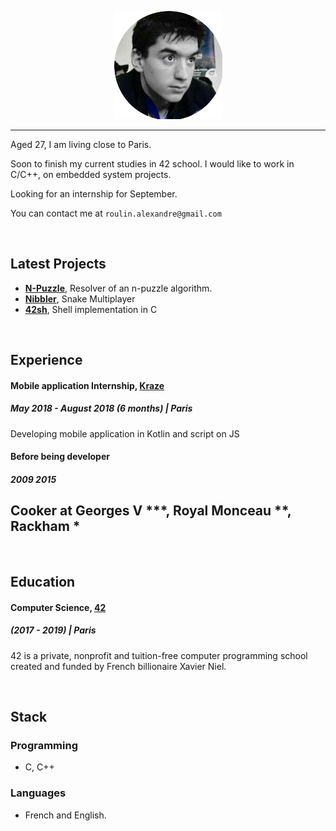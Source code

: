 
<p align="center"><img src="resume_photo.png"></p>

---

Aged 27, I am living close to Paris.

Soon to finish my current studies in 42 school.
I would like to work in C/C++, on embedded system projects.

Looking for an internship for September.

You can contact me at  `roulin.alexandre@gmail.com`

<br/>

## Latest Projects 

- [**N-Puzzle**](https://github.com/Krystalz42/n-puzzle), Resolver of an n-puzzle algorithm.
- [**Nibbler**](https://github.com/Krystalz42/nibbler), Snake Multiplayer
- [**42sh**](https://github.com/Krystalz42/42sh), Shell implementation in C 


<br/>

## Experience 

#### Mobile application Internship, [Kraze](https://www.kraze.fr/)
##### May 2018 - August 2018 (6 months)  | Paris

Developing mobile application in Kotlin and script on JS


#### Before being developer
##### 2009 2015 

Cooker at Georges V ***, Royal Monceau **, Rackham *
---

<br/>

## Education

#### Computer Science, [42](https://www.42.fr/)
##### (2017 - 2019) | Paris

42 is a private, nonprofit and tuition-free computer programming school created and funded by French billionaire Xavier Niel. 

<br/>

## Stack

### Programming

- C, C++


### Languages

- French and English.


<br/>

